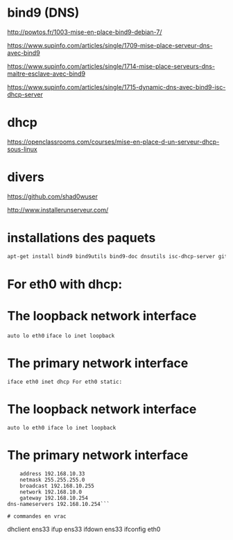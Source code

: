 # bind9 (DNS)

http://powtos.fr/1003-mise-en-place-bind9-debian-7/

https://www.supinfo.com/articles/single/1709-mise-place-serveur-dns-avec-bind9

https://www.supinfo.com/articles/single/1714-mise-place-serveurs-dns-maitre-esclave-avec-bind9

https://www.supinfo.com/articles/single/1715-dynamic-dns-avec-bind9-isc-dhcp-server


# dhcp

https://openclassrooms.com/courses/mise-en-place-d-un-serveur-dhcp-sous-linux

# divers

https://github.com/shad0wuser

http://www.installerunserveur.com/

# installations des paquets

```bash
apt-get install bind9 bind9utils bind9-doc dnsutils isc-dhcp-server git
```

# For eth0 with dhcp:

# The loopback network interface
`auto lo eth0`
`iface lo inet loopback`

# The primary network interface
`iface eth0 inet dhcp
For eth0 static:`

# The loopback network interface
`auto lo eth0
iface lo inet loopback`

# The primary network interface
```iface eth0 inet static
    address 192.168.10.33
    netmask 255.255.255.0
    broadcast 192.168.10.255
    network 192.168.10.0
    gateway 192.168.10.254 
dns-nameservers 192.168.10.254```

# commandes en vrac

```
dhclient ens33
ifup ens33
ifdown ens33
ifconfig eth0
```

